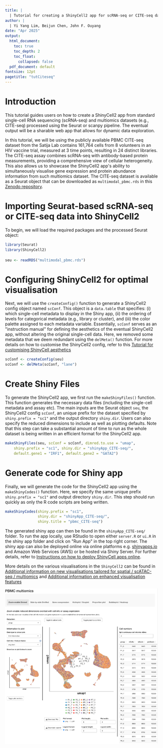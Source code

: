 ```yaml
---
title: | 
  | Tutorial for creating a ShinyCell2 app for scRNA-seq or CITE-seq data
author: |
  | Yi Yang Lim, Beijun Chen, John F. Ouyang
date: "Apr 2025"
output:
  html_document: 
    toc: true
    toc_depth: 2
    toc_float: 
      collapsed: false
  pdf_document: default
fontsize: 12pt
pagetitle: "tutCiteseq"
---
```



# Introduction
This tutorial guides users on how to create a ShinyCell2 app from standard 
single-cell RNA sequencing (scRNA-seq) and multiomics datasets (e.g., CITE-seq) 
processed using the Seurat or scanpy pipeline. The eventual output will be a
sharable web app that allows for dynamic data exploration.

In this tutorial, we will be using the publicly available PBMC CITE-seq dataset 
from the Satija Lab contains 161,764 cells from 8 volunteers in an HIV vaccine 
trial, measured at 3 time points, resulting in 24 distinct libraries. The 
CITE-seq assay combines scRNA-seq with antibody-based protein measurements, 
providing a comprehensive view of cellular heterogeneity. This also allows us to 
showcase the ShinyCell2 app's ability to simultaneously visualise gene 
expression and protein abundance information from such multiomics dataset. The 
CITE-seq dataset is available as a Seurat object that can be downloaded as 
`multimodal_pbmc.rds` in this [Zenodo repository](https://zenodo.org/records/15162323).

# Importing Seurat-based scRNA-seq or CITE-seq data into ShinyCell2
To begin, we will load the required packages and the processed Seurat object: 

``` r
library(Seurat)
library(ShinyCell2)

seu <- readRDS("multimodal_pbmc.rds")
```

# Configuring ShinyCell2 for optimal visualisation
Next, we will use the `createConfig()` function to generate a ShinyCell2 config 
object named `scConf`. This object is a `data.table` that specifies: (i) which 
single-cell metadata to display in the Shiny app, (ii) the ordering of levels 
for categorical metadata (e.g., library or cluster), and (iii) the color palette 
assigned to each metadata variable. Essentially, `scConf` serves as an 
"instruction manual" for defining the aesthetics of the eventual ShinyCell2 app, 
without altering the original single-cell data. Here, we removed some metadata 
that we deem redundant using the `delMeta()` function. For more details on how 
to customise the ShinyCell2 config, refer to this [Tutorial for customising ShinyCell aesthetics](
https://htmlpreview.github.io/?https://github.com/the-ouyang-lab/ShinyCell2-tutorial/master/docs/aesthetics.html)

``` r
scConf <- createConfig(seu)
scConf <- delMeta(scConf, "lane")
```

# Create Shiny Files
To generate the ShinyCell2 app, we first run the `makeShinyFiles()` function. 
This function generates the necessary data files (including the single-cell 
metadata and assay etc). The main inputs are the Seurat object `seu`, the 
ShinyCell2 config `scConf`, an unique prefix for the dataset specified by 
`shiny.prefix = "sc1"` and the output directory `shiny.dir`. Users can also 
specify the reduced dimensions to include as well as plotting defaults. Note 
that this step can take a substantial amount of time to run as the whole 
dataset is being written in an efficient format for the ShinyCell2 app.

``` r
makeShinyFiles(seu, scConf = scConf, dimred.to.use = "umap", 
    shiny.prefix = "sc1", shiny.dir = "shinyApp_CITE-seq/", 
    default.gene1 = "IRF1", default.gene2 = "GATA2")
```

# Generate code for Shiny app
Finally, we will generate the code for the ShinyCell2 app using the 
`makeShinyCodes()` function. Here, we specify the same unique prefix 
`shiny.prefix = "sc1"` and output directory `shiny.dir`. This step should run 
quickly as only the R code scripts are being written.

``` r
makeShinyCodes(shiny.prefix = "sc1", 
               shiny.dir = "shinyApp_CITE-seq/", 
               shiny.title = "pbmc_CITE-seq")
```

The generated shiny app can then be found in the `shinyApp_CITE-seq/` folder. 
To run the app locally, use RStudio to open either 
`server.R` or `ui.R` in the shiny app folder and click on "Run App" in the top 
right corner. The shiny app can also be deployed online via online platforms 
e.g. [shinyapps.io](https://www.shinyapps.io/) and Amazon Web Services (AWS) 
or be hosted via Shiny Server. For further details, refer to 
[Instructions on how to deploy ShinyCell apps online](
https://htmlpreview.github.io/?https://github.com/the-ouyang-lab/ShinyCell2-tutorial/master/docs/cloud.html).

More details on the various visualisations in the `ShinyCell2` can be found in
[Additional information on new visualisations tailored for spatial / scATAC-seq / multiomics](
https://htmlpreview.github.io/?https://github.com/the-ouyang-lab/ShinyCell2-tutorial/master/docs/addNewVis.html)
and [Additional information on enhanced visualisation features](
https://htmlpreview.github.io/?https://github.com/the-ouyang-lab/ShinyCell2-tutorial/master/docs/addEnhanVis.html)

![](images/tutCiteseq_interface.png)



